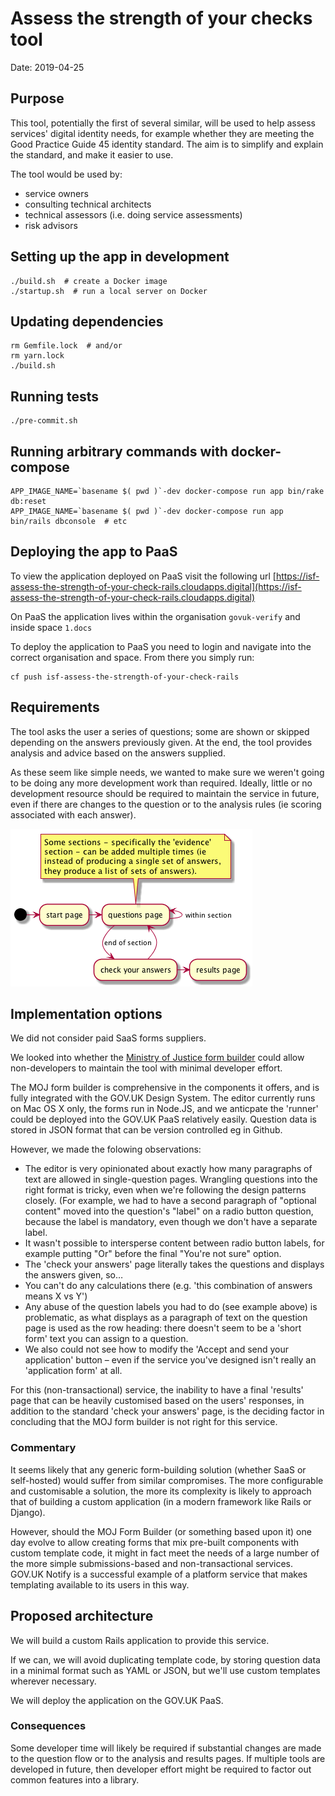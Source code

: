 # Assess the strength of your checks tool

Date: 2019-04-25

## Purpose

This tool, potentially the first of several similar, will be used to help assess services'
digital identity needs, for example whether they are meeting the Good Practice Guide 45
identity standard. The aim is to simplify and explain the standard, and make it easier
to use.

The tool would be used by:

 - service owners
 - consulting technical architects
 - technical assessors (i.e. doing service assessments)
 - risk advisors

## Setting up the app in development

```
./build.sh  # create a Docker image
./startup.sh  # run a local server on Docker
```

## Updating dependencies

```
rm Gemfile.lock  # and/or
rm yarn.lock
./build.sh
```

## Running tests
```
./pre-commit.sh
```

## Running arbitrary commands with docker-compose

```
APP_IMAGE_NAME=`basename $( pwd )`-dev docker-compose run app bin/rake db:reset
APP_IMAGE_NAME=`basename $( pwd )`-dev docker-compose run app bin/rails dbconsole  # etc
```

## Deploying the app to PaaS

To view the application deployed on PaaS visit the following url [https://isf-assess-the-strength-of-your-check-rails.cloudapps.digital](https://isf-assess-the-strength-of-your-check-rails.cloudapps.digital)

On PaaS the application lives within the organisation `govuk-verify` and inside space `1.docs`

To deploy the application to PaaS you need to login and navigate into the correct organisation and space. From there you simply run:

```
cf push isf-assess-the-strength-of-your-check-rails
```

## Requirements

The tool asks the user a series of questions; some are shown or skipped depending on the
answers previously given. At the end, the tool provides analysis and advice based on
the answers supplied.

As these seem like simple needs, we wanted to make sure we weren't going to be doing
any more development work than required. Ideally, little or no development resource
should be required to maintain the service in future, even if there are changes to the
question or to the analysis rules (ie scoring associated with each answer).

![Activity diagram](docs/assets/images/activity.png)

## Implementation options

We did not consider paid SaaS forms suppliers.

We looked into whether the [Ministry of Justice form builder](https://github.com/ministryofjustice/form-builder)
could allow non-developers to maintain the tool with minimal developer effort.

The MOJ form builder is comprehensive in the components it offers, and is fully
integrated with the GOV.UK Design System. The editor currently runs on Mac OS X
only, the forms run in Node.JS, and we anticpate the 'runner' could be deployed
into the GOV.UK PaaS relatively easily. Question data is stored in JSON format
that can be version controlled eg in Github.

However, we made the folowing observations:

* The editor is very opinionated about exactly how many paragraphs of text are allowed in single-question pages. Wrangling questions into the right format is tricky, even when we're following the design patterns closely. (For example, we had to have a second paragraph of "optional content" moved into the question's "label" on a radio button question, because the label is mandatory, even though we don't have a separate label.
* It wasn't possible to intersperse content between radio button labels, for example putting "Or" before the final "You're not sure" option.
* The 'check your answers' page literally takes the questions and displays the answers given, so…
* You can't do any calculations there (e.g. 'this combination of answers means X vs Y')
* Any abuse of the question labels you had to do (see example above) is problematic, as what displays as a paragraph of text on the question page is used as the row heading: there doesn't seem to be a 'short form' text you can assign to a question.
* We also could not see how to modify the 'Accept and send your application' button – even if the service you've designed isn't really an 'application form' at all.

For this (non-transactional) service, the inability to have a final 'results' page that can be heavily customised based on the users' responses, in addition to the standard 'check your answers' page, is the deciding factor in concluding that the MOJ form builder is not right for this service.

### Commentary

It seems likely that any generic form-building solution (whether SaaS or self-hosted) would
suffer from similar compromises. The more configurable and customisable a solution, the more
its complexity is likely to approach that of building a custom application (in a modern
framework like Rails or Django).

However, should the MOJ Form Builder (or something based upon it) one day evolve to allow
creating forms that mix pre-built components with custom template code, it might
in fact meet the needs of a large number of the more simple submissions-based and
non-transactional services. GOV.UK Notify is a successful example of a platform service
that makes templating available to its users in this way.

## Proposed architecture

We will build a custom Rails application to provide this service.

If we can, we will avoid duplicating template code, by storing question data in a minimal 
format such as YAML or JSON, but we'll use custom templates wherever necessary.

We will deploy the application on the GOV.UK PaaS.

### Consequences

Some developer time will likely be required if substantial changes are made to
the question flow or to the analysis and results pages. If multiple tools are
developed in future, then developer effort might be required to factor out common
features into a library.
